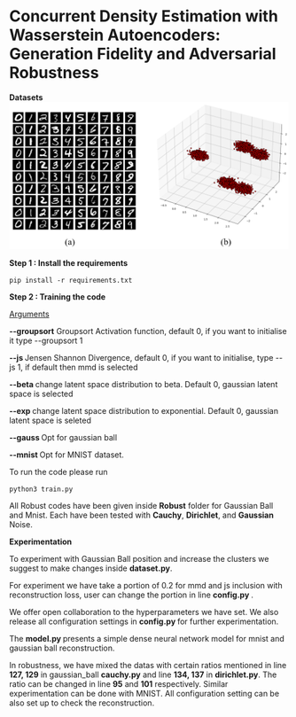 # Concurrent Density Estimation with Wasserstein Autoencoders: Generation Fidelity and Adversarial Robustness
<b> Datasets </b>
![Datasets](https://github.com/Thecoder1012/Decons_Wae/blob/main/assets/dataset.png)


<b> Step 1 : Install the requirements</b>
````
pip install -r requirements.txt
````

<b> Step 2 : Training the code</b>

<ins>Arguments</ins>

<b> **--groupsort**</b> Groupsort Activation function, default 0, if you want to initialise it type --groupsort 1

<b> **--js** </b> Jensen Shannon Divergence, default 0, if you want to initialise, type --js 1, if default then mmd is selected

<b> **--beta** </b> change latent space distribution to beta. Default 0, gaussian latent space is selected

<b> **--exp** </b> change latent space distribution to exponential. Default 0, gaussian latent space is seleted

<b> **--gauss** </b> Opt for gaussian ball

<b> **--mnist** </b> Opt for MNIST dataset.

To run the code please run
````
python3 train.py
````

All Robust codes have been given inside **Robust** folder for Gaussian Ball and Mnist. Each have been tested with **Cauchy**, **Dirichlet**, and **Gaussian** Noise.

**Experimentation** 

To experiment with Gaussian Ball position and increase the clusters we suggest to make changes inside <b>dataset.py</b>.

For experiment we have take a portion of 0.2 for mmd and js inclusion with reconstruction loss, user can change the portion in line <b> config.py </b>.

We offer open collaboration to the hyperparameters we have set. We also release all configuration settings in <b> config.py </b> for further experimentation.

The <b> model.py </b> presents a simple dense neural network model for mnist and gaussian ball reconstruction.

In robustness, we have mixed the datas with certain ratios mentioned in line **127, 129** in gaussian_ball **cauchy.py** and line **134, 137** in **dirichlet.py**. The ratio can be changed in line **95** and **101** respectively.
Similar experimentation can be done with MNIST. All configuration setting can be also set up to check the reconstruction.
